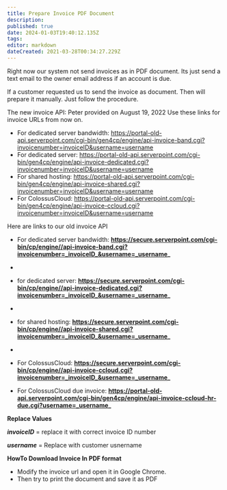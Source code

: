 ```yaml
---
title: Prepare Invoice PDF Document
description: 
published: true
date: 2024-01-03T19:40:12.135Z
tags: 
editor: markdown
dateCreated: 2021-03-28T00:34:27.229Z
---
```


Right now our system not send invoices as in PDF document. Its just send a text email to the owner email address if an account is due. 

If a customer requested us to send the invoice as document. Then will prepare it manually. Just follow the procedure. 

The new invoice API: Peter provided on August 19, 2022
Use these links for invoice URLs from now on. 


- For dedicated server bandwidth: https://portal-old-api.serverpoint.com/cgi-bin/gen4cp/engine/api-invoice-band.cgi?invoicenumber=invoiceID&username=username
- For dedicated server: https://portal-old-api.serverpoint.com/cgi-bin/gen4cp/engine/api-invoice-dedicated.cgi?invoicenumber=invoiceID&username=username
- For shared hosting: https://portal-old-api.serverpoint.com/cgi-bin/gen4cp/engine/api-invoice-shared.cgi?invoicenumber=invoiceID&username=username
- For ColossusCloud: https://portal-old-api.serverpoint.com/cgi-bin/gen4cp/engine/api-invoice-ccloud.cgi?invoicenumber=invoiceID&username=username


Here are links to our old invoice API

- For dedicated server bandwidth:   **https://secure.serverpoint.com/cgi-bin/cp/engine//api-invoice-band.cgi?invoicenumber=_invoiceID_&username=_username_**
- 
- for dedicated server:  **https://secure.serverpoint.com/cgi-bin/cp/engine//api-invoice-dedicated.cgi?invoicenumber=_invoiceID_&username=_username_**
- 
- for shared hosting: **https://secure.serverpoint.com/cgi-bin/cp/engine//api-invoice-shared.cgi?invoicenumber=_invoiceID_&username=_username_**
- 
- For  ColossusCloud:  **https://secure.serverpoint.com/cgi-bin/cp/engine//api-invoice-ccloud.cgi?invoicenumber=_invoiceID_&username=_username_**

- For ColossusCloud due invoice:  **https://portal-old-api.serverpoint.com/cgi-bin/gen4cp/engine/api-invoice-ccloud-hr-due.cgi?username=_username_**

**Replace Values**

**_invoiceID_** = replace it with correct invoice ID number 

**_username_** = Replace with customer usnername

**HowTo Download Invoice In PDF format**

- Modify the invoice url and open it in Google Chrome.
- Then try to print the document and save it as PDF